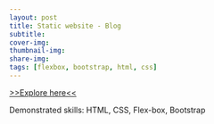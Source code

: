 ```yaml
---
layout: post
title: Static website - Blog
subtitle:
cover-img:
thumbnail-img:
share-img:
tags: [flexbox, bootstrap, html, css]
---
```


<a href="http://baradev.github.io" target="_blank">>>Explore here<<</a>

Demonstrated skills: HTML, CSS, Flex-box, Bootstrap
